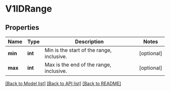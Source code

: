 # V1IDRange

## Properties
Name | Type | Description | Notes
------------ | ------------- | ------------- | -------------
**min** | **int** | Min is the start of the range, inclusive. | [optional] 
**max** | **int** | Max is the end of the range, inclusive. | [optional] 

[[Back to Model list]](../README.md#documentation-for-models) [[Back to API list]](../README.md#documentation-for-api-endpoints) [[Back to README]](../README.md)


